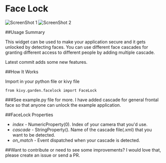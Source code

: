 Face Lock
=============

![ScreenShot 1](https://github.com/yaki29/facelock/blob/master/Screenshot%201.png)
![ScreenShot 2](https://github.com/yaki29/facelock/blob/master/Screenshot%202.png)

##Usage Summary


This widget can be used to make your application secure and it gets unlocked by detecting faces. You can use different face cascades for granting different access to different people by adding multiple cascade. 

Latest commit adds some new features.

##How It Works


Import in your python file or kivy file
```
from kivy.garden.facelock import FaceLock
```

###See example.py file for more.
I have added cascade for general frontal face so that anyone can unlock the example application.

##FaceLock Properties

- *index* - NumericProperty(0). Index of your camera that you'd use.
- *cascade* - StringProperty(). Name of the cascade file(.xml) that you want to be detected.
- *on_match* - Event dispatched when your cascade is detected.

##Want to contribute or need to see some improvements?
I would love that, please create an issue or send a PR.
